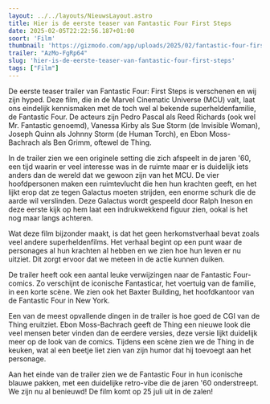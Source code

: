 ```yaml
---
layout: ../../layouts/NieuwsLayout.astro
title: Hier is de eerste teaser van Fantastic Four First Steps
date: 2025-02-05T22:22:56.187+01:00
soort: 'Film'
thumbnail: 'https://gizmodo.com/app/uploads/2025/02/fantastic-four-first-steps-trailer.jpg'
trailer: "AzMo-FgRp64"
slug: 'hier-is-de-eerste-teaser-van-fantastic-four-first-steps'
tags: ["Film"]
---
```


De eerste teaser trailer van Fantastic Four: First Steps is verschenen en wij
zijn hyped. Deze film, die in de Marvel Cinematic Universe (MCU) valt, laat ons
eindelijk kennismaken met de toch wel al bekende superheldenfamilie, de
Fantastic Four. De acteurs zijn Pedro Pascal als Reed Richards (ook wel Mr.
Fantastic genoemd), Vanessa Kirby als Sue Storm (de Invisible Woman), Joseph
Quinn als Johnny Storm (de Human Torch), en Ebon Moss-Bachrach als Ben Grimm,
oftewel de Thing.

In de trailer zien we een originele setting die zich afspeelt in de jaren '60,
een tijd waarin er veel interesse was in de ruimte maar er is duidelijk iets
anders dan de wereld dat we gewoon zijn van het MCU. De vier hoofdpersonen maken
een ruimtevlucht die hen hun krachten geeft, en het lijkt erop dat ze tegen
Galactus moeten strijden, een enorme schurk die de aarde wil verslinden. Deze
Galactus wordt gespeeld door Ralph Ineson en deze eerste kijk op hem laat een
indrukwekkend figuur zien, ookal is het nog maar langs achteren.

Wat deze film bijzonder maakt, is dat het geen herkomstverhaal bevat zoals veel
andere superheldenfilms. Het verhaal begint op een punt waar de personages al
hun krachten al hebben en we zien hoe hun leven er nu uitziet. Dit zorgt ervoor
dat we meteen in de actie kunnen duiken.

De trailer heeft ook een aantal leuke verwijzingen naar de Fantastic
Four-comics. Zo verschijnt de iconische Fantasticar, het voertuig van de
familie, in een korte scène. We zien ook het Baxter Building, het hoofdkantoor
van de Fantastic Four in New York.

Een van de meest opvallende dingen in de trailer is hoe goed de CGI van de Thing
eruitziet. Ebon Moss-Bachrach geeft de Thing een nieuwe look die veel mensen
beter vinden dan de eerdere versies, deze versie lijkt duidelijk meer op de look
van de comics. Tijdens een scène zien we de Thing in de keuken, wat al een
beetje liet zien van zijn humor dat hij toevoegt aan het personage.

Aan het einde van de trailer zien we de Fantastic Four in hun iconische blauwe
pakken, met een duidelijke retro-vibe die de jaren '60 onderstreept. We zijn nu
al benieuwd! De film komt op 25 juli uit in de zalen!
